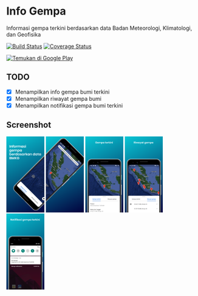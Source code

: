 # Info Gempa

Informasi gempa terkini berdasarkan data Badan Meteorologi, Klimatologi, dan Geofisika

[![Build Status](https://travis-ci.org/w0rm1995/flutter_info_gempa.svg?branch=master)](https://travis-ci.org/w0rm1995/flutter_info_gempa)
[![Coverage Status](https://coveralls.io/repos/github/w0rm1995/flutter_info_gempa/badge.svg?branch=master)](https://coveralls.io/github/w0rm1995/flutter_info_gempa?branch=master)

<a href='https://play.google.com/store/apps/details?id=com.w0rm1995.info_gempa&pcampaignid=pcampaignidMKT-Other-global-all-co-prtnr-py-PartBadge-Mar2515-1'><img alt='Temukan di Google Play' src='https://play.google.com/intl/en_us/badges/static/images/badges/id_badge_web_generic.png'/></a>

## TODO

- [x] Menampilkan info gempa bumi terkini
- [x] Menampilkan riwayat gempa bumi
- [x] Menampilkan notifikasi gempa bumi terkini

## Screenshot

<p float="left">
  <img src="screenshot/1.png" width="100" />
  <img src="screenshot/2.png" width="100" /> 
  <img src="screenshot/3.png" width="100" />
  <img src="screenshot/4.png" width="100" /> 
  <img src="screenshot/5.png" width="100" /> 
</p>

